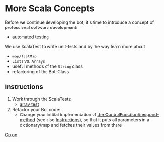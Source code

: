 # More Scala Concepts

Before we continue developing the bot, it's time to introduce a concept of professional software development:
- automated testing

We use ScalaTest to write unit-tests and by the way learn more about
- `map/flatMap`
- `Lists` vs. `Arrays`
- useful methods of the `String` class
- refactoring of the Bot-Class


## Instructions

1. Work through the ScalaTests:
    - [array test](../../src/test/scala/concepts/ArrayTest.scala)
2. Refactor your Bot code:
    - Change your intitial implementation of [the ControlFunction#respond-method](../../src/main/scala/Bot.scala) (see also [Instructions](./03-Understand-ControlFunction-Input.md)),
      so that it puts all parameters in a dictionary/map and fetches their values from there
      
[Go on](https://github.com/plipp/scalatron/blob/master/Scalatron/doc/markdown/Scalatron%20Tutorial.md#bot-5-creating-a-command-parser-function)